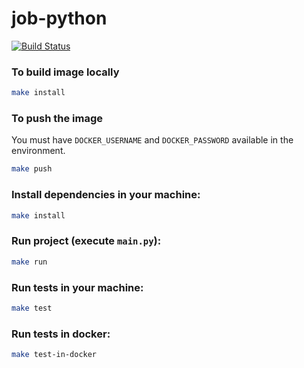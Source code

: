# job-python

[![Build Status](http://img.shields.io/travis/liabifano/ml-aws.svg?style=flat)](https://travis-ci.com/project-workflow-kubernetes/job-python)


### To build image locally
```bash
make install
```

### To push the image
You must have `DOCKER_USERNAME` and `DOCKER_PASSWORD` available in the environment.
```bash
make push
```


### Install dependencies in your machine:
```bash
make install
```

### Run project (execute `main.py`):
```bash
make run
```

### Run tests in your machine:
```bash
make test
```

### Run tests in docker:
```bash
make test-in-docker
```
